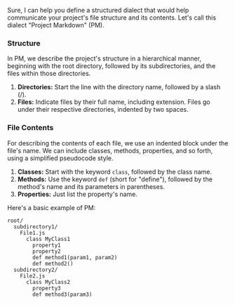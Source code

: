Sure, I can help you define a structured dialect that would help communicate your project's file structure and its contents. Let's call this dialect "Project Markdown" (PM).

### Structure

In PM, we describe the project's structure in a hierarchical manner, beginning with the root directory, followed by its subdirectories, and the files within those directories.

1. **Directories:** Start the line with the directory name, followed by a slash (/).
2. **Files:** Indicate files by their full name, including extension. Files go under their respective directories, indented by two spaces.

### File Contents

For describing the contents of each file, we use an indented block under the file's name. We can include classes, methods, properties, and so forth, using a simplified pseudocode style.

1. **Classes:** Start with the keyword `class`, followed by the class name.
2. **Methods:** Use the keyword `def` (short for "define"), followed by the method's name and its parameters in parentheses.
3. **Properties:** Just list the property's name.

Here's a basic example of PM:

```
root/
  subdirectory1/
    File1.js
      class MyClass1
        property1
        property2
        def method1(param1, param2)
        def method2()
  subdirectory2/
    File2.js
      class MyClass2
        property3
        def method3(param3)
```
